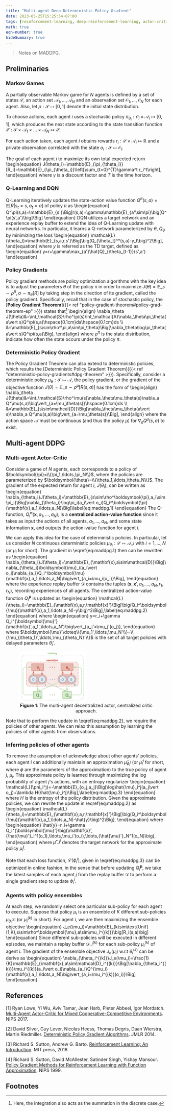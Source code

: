```yaml
---
title: "Multi-agent Deep Deterministic Policy Gradient"
date: 2023-05-25T15:25:54+07:00
tags: [reinforcement-learning, deep-reinforcement-learning, actor-critic, policy-gradient, multi-agent, my-rl]
math: true
eqn-number: true
hideSummary: true
---
```

> Notes on MADDPG.
<!--more-->

## Preliminaries

### Markov Games
A partially observable Markov game for $N$ agents is defined by a set of states $\mathcal{S}$, an action set $\mathcal{A}_1,\ldots,\mathcal{A}_N$ and an observation set $\mathcal{O}_1,\ldots,\mathcal{O}_N$ for each agent. Also, let $\rho:\mathcal{S}\mapsto[0,1]$ denote the initial state distribution.

To choose actions, each agent $i$ uses a stochastic policy $\pi_{\theta_i}:\mathcal{O}_i\times\mathcal{A}_i\mapsto[0,1]$, which produces the next state according to the state transition function $\mathcal{T}:\mathcal{S}\times\mathcal{A}_1\times\ldots\times\mathcal{A}_N\mapsto\mathcal{S}$.

For each action taken, each agent $i$ obtains rewards $r_i:\mathcal{S}\times\mathcal{A}_i\mapsto\mathbb{R}$ and a private observation correlated with the state $o_i:\mathcal{S}\mapsto\mathcal{O}_i$.

The goal of each agent $i$ to maximize its own total expected return
\begin{equation}
J(\theta_i)=\mathbb{E}\_{\pi_{\theta_i}}[R_i]=\mathbb{E}\_{\pi_{\theta_i}}\left[\sum_{t=0}^{T}\gamma^t r_i^t\right],
\end{equation}
where $\gamma$ is a discount factor and $T$ is the time horizon.

### Q-Learning and DQN
Q-Learning iteratively updates the state-action value function $Q^\pi(s,a)=\mathbb{E}\big[R\vert s_t=s,a_t=a\big]$ of policy $\pi$ as
\begin{equation}
Q^\pi(s,a)=\mathbb{E}\_{s'}\Big[r(s,a)+\gamma\mathbb{E}\_{a'\sim\pi}\big[Q^\pi(s',a')\big]\Big]
\end{equation}
DQN utilizes a target network and an experience replay buffer to extend the idea of Q-Learning update with neural networks. In particular, it learns a Q-network parameterized by $\theta$, $Q_\theta$ by minimizing the loss
\begin{equation}
\mathcal{L}(\theta_t)=\mathbb{E}\_{s,a,r,s'}\Big[\big(Q_{\theta_t}^\*(s,a)-y_t\big)^2\Big],
\end{equation}
where $y$ is referred as the TD target, defined as
\begin{equation}
y=r+\gamma\max_{a'}\hat{Q}\_{\theta_{t-1}}(s',a')
\end{equation}

### Policy Gradients
Policy gradient methods are policy optimization algorithms with the key idea is to adjust the parameters $\theta$ of the policy $\pi$ in order to maximize $J(\theta)=\mathbb{E}\_{s\sim\rho^\pi,a\sim\pi_\theta}[R]$ by taking step in the direction of its gradient, called the policy gradient. Specifically, recall that in the case of stochastic policy, the [**Policy Gradient Theorem**]({{< ref "policy-gradient-theorem#policy-grad-theorem-ep" >}}) states that[^1]
\begin{align}
\nabla_\theta J(\theta)&=\int_\mathcal{S}\rho^\pi(s)\int_\mathcal{A}\nabla_\theta\pi_\theta(a\vert s)Q^\pi(s,a)\hspace{0.1cm}da\hspace{0.1cm}ds \\\\ &=\mathbb{E}\_{s\sim\rho^\pi,a\sim\pi_\theta}\Big[\nabla_\theta\log\pi_\theta(a\vert s)Q^\pi(s,a)\Big],
\end{align}
where $\rho^\pi$ is the state distribution, indicate how often the state occurs under the policy $\pi$.

### Deterministic Policy Gradient
The Policy Gradient Theorem can also extend to deterministic policies, which results the [Deterministic Policy Gradient Theorem]({{< ref "deterministic-policy-gradients#dpg-theorem" >}}). Specifically, consider a deterministic policy $\mu_\theta:\mathcal{S}\mapsto\mathcal{A}$, the policy gradient, or the gradient of the objective function $J(\theta)=\mathbb{E}\_{s\sim\rho^\mu}[R(s,a)]$ has the form of
\begin{align}
\nabla_\theta J(\theta)&=\int_\mathcal{S}\rho^\mu(s)\nabla_\theta\mu_\theta(s)\nabla_a Q^\mu(s,a)\big\vert_{a=\mu_\theta(s)}\hspace{0.1cm}ds \\\\ &=\mathbb{E}\_{s\sim\mathcal{D}}\Big[\nabla_\theta\mu_\theta(a\vert s)\nabla_a Q^\mu(s,a)\big\vert_{a=\mu_\theta(s)}\Big],
\end{align}
where the action space $\mathcal{A}$ must be continuous (and thus the policy $\mu$) for $\nabla_a Q^\mu(s,a)$ to exist.

## Multi-agent DDPG

### Multi-agent Actor-Critic
Consider a game of $N$ agents, each corresponds to a policy of $\boldsymbol{\pi}=\\{\pi_1,\ldots,\pi_N\\}$, where the policies are parameterized by $\boldsymbol{\theta}=\\{\theta_1,\ldots,\theta_N\\}$. The gradient of the expected return for agent $i$, $J(\theta_i)$, can be written as
\begin{equation}
\nabla_{\theta_i}J(\theta_i)=\mathbb{E}\_{s\sim\rho^\boldsymbol{\pi},a_i\sim\pi_i}\Big[\nabla_{\theta_i}\log\pi_i(a_i\vert o_i)Q_i^\boldsymbol{\pi}(\mathbf{x},a_1,\ldots,a_N)\Big]\label{eq:maddpg.1}
\end{equation}
The Q-function, $Q_i^\boldsymbol{\pi}(\mathbf{x},a_1,\ldots,a_N)$, is a **centralized action-value function** since it takes as input the actions of all agents, $a_1,\ldots,a_N$, and some state information $\mathbf{x}$, and outputs the action-value function for agent $i$.

We can apply this idea for the case of deterministic policies. In particular, let us consider $N$ continuous deterministic policies $\mu_{\theta_i}:\mathcal{S}\mapsto\mathcal{A}\_i$ with $i=1,\ldots,N$ (or $\mu_i$ for short). The gradient in \eqref{eq:maddpg.1} then can be rewritten as
\begin{equation}
\nabla_{\theta_i}J(\theta_i)=\mathbb{E}\_{\mathbf{x},a\sim\mathcal{D}}\Big[\nabla_{\theta_i}\boldsymbol{\mu}\_i(a_i\vert o_i)\nabla_{a_i}Q_i^\boldsymbol{\mu}(\mathbf{x},a_1,\ldots,a_N)\big\vert_{a_i=\mu_i(o_i)}\Big],
\end{equation}
where the experience replay buffer $\mathcal{D}$ contains the tuples $(\mathbf{x},\mathbf{x}',a_1,\ldots,a_N,r_1,r_N)$, recording experiences of all agents. The centralized action-value function $Q_i^\boldsymbol{\mu}$ is updated as
\begin{equation}
\mathcal{L}(\theta_i)=\mathbb{E}\_{\mathbf{x},a,r,\mathbf{x}'}\Big[\big(Q_i^\boldsymbol{\mu}(\mathbf{x},a_1,\ldots,a_N)-y\big)^2\Big],\label{eq:maddpg.2}
\end{equation}
where
\begin{equation}
y=r_i+\gamma Q_i^{\boldsymbol{\mu}'}(\mathbf{x}',a_1',\ldots,a_N')\big\vert_{a_j'=\mu_j'(o_j)},
\end{equation}
where $\boldsymbol{\mu}'\doteq\\{\mu_1',\ldots,\mu_N'\\}=\\{\mu_{\theta_1}',\ldots,\mu_{\theta_N}'\\}$ is the set of all target policies with delayed parameters $\theta_i'$.
<figure>
	<img src="/images/maddpg/maddpg.png" alt="Multi-agent decentralized actor, centralized critic" width="50%" height="50%"/>
	<figcaption style='text-align: center;'><b>Figure 1</b>: The multi-agent decentralized actor, centralized critic approach.</figcaption>
</figure>

Note that to perform the update in \eqref{eq:maddpg.2}, we require the policies of other agents. We can relax this assumption by learning the policies of other agents from observations.

### Inferring policies of other agents
To remove the assumption of acknowledge about other agents' policies, each agent $i$ can additionally maintain an approximation $\hat{\mu}_{\phi_i^j}$ (or $\hat{\mu}_i^j$ for short, where $\phi$ are the parameters of the approximation) to the true policy of agent $j$, $\mu_j$. This approximate policy is learned through maximizing the log probability of agent $j$'s actions, with an entropy regularizer
\begin{equation}
\mathcal{L}(\phi_i^j)=-\mathbb{E}\_{o_j,a_j}\Big[\log\hat{\mu}\_i^j(a_j\vert o_j)+\lambda H(\hat{\mu}\_i^j)\Big],\label{eq:maddpg.3}
\end{equation}
where $H$ is the entropy of the policy distribution. Given the approximate policies, we can rewrite the update in \eqref{eq:maddpg.2} as
\begin{equation}
\mathcal{L}(\theta_i)=\mathbb{E}\_{\mathbf{x},a,r,\mathbf{x}'}\Big[\big(Q_i^\boldsymbol{\mu}(\mathbf{x},a_1,\ldots,a_N)-\hat{y}\big)^2\Big],
\end{equation}
where
\begin{equation}
\hat{y}=r_i+\gamma Q_i^{\boldsymbol{\mu}'}\big(\mathbf{x}',{\hat{\mu}'}\_i^1(o_1),\ldots,\mu_i'(o_i),\ldots,{\hat{\mu}'}\_N^1(o_N)\big),
\end{equation}
where ${\hat{\mu}'}\_i^j$ denotes the target network for the approximate policy $\hat{\mu}_i^j$.

Note that each loss function, $\mathcal{L}(\phi_i^j)$, given in \eqref{eq:maddpg.3} can be optimized in online fashion, in the sense that before updating $Q_i^\boldsymbol{\mu}$, we take the latest samples of each agent $j$ from the replay buffer $\mathcal{D}$ to perform a single gradient step to update $\phi_i^j$.

### Agents with policy ensembles
At each step, we randomly select one particular sub-policy for each agent to execute. Suppose that policy $\mu_i$ is an ensemble of $K$ different sub-policies $\mu_{\theta_i^{(k)}}$ (or $\mu_i^{(k)}$ in short). For agent $i$, we are then maximizing the ensemble objective
\begin{equation}
J_e(\mu_i)=\mathbb{E}\_{k\sim\text{Unif}(1,K),s\sim\rho^\boldsymbol{\mu},a\sim\mu_i^{(k)}}\big[R_i(s,a)\big]
\end{equation}
Since different sub-policies will be executed in different episodes, we maintain a replay buffer $\mathcal{D}\_i^{(k)}$ for each sub-policy $\mu_i^{(k)}$ of agent $i$. The gradient of the ensemble objective $J_e(\mu_i)$ w.r.t $\theta_i^{(k)}$ can be derive as
\begin{equation}
\nabla_{\theta_i^{(k)}}J_e(\mu_i)=\frac{1}{K}\mathbb{E}\_{\mathbf{x},a\sim\mathcal{D}\_i^{(k)}}\Big[\nabla_{\theta_i^{(k)}}\mu_i^{(k)}(a_i\vert o_i)\nabla_{a_i}Q^{\mu_i}(\mathbf{x},a_1,\ldots,a_N)\big\vert_{a_i=\mu_i^{(k)}(o_i)}\Big]
\end{equation}

## References
[1] Ryan Lowe, Yi Wu, Aviv Tamar, Jean Harb, Pieter Abbeel, Igor Mordatch. [Multi-Agent Actor-Critic for Mixed Cooperative-Competitive Environments](https://arxiv.org/abs/1706.02275). NIPS 2017.

[2] David Silver, Guy Lever, Nicolas Heess, Thomas Degris, Daan Wierstra, Martin Riedmiller. [Deterministic Policy Gradient Algorithms](http://proceedings.mlr.press/v32/silver14.pdf). JMLR 2014.

[3] Richard S. Sutton, Andrew G. Barto. [Reinforcement Learning: An Introduction](https://mitpress.mit.edu/books/reinforcement-learning-second-edition). MIT press, 2018.

[4] Richard S. Sutton, David McAllester, Satinder Singh, Yishay Mansour. [Policy Gradient Methods for Reinforcement Learning with Function Approximation](https://papers.nips.cc/paper/1999/hash/464d828b85b0bed98e80ade0a5c43b0f-Abstract.html). NIPS 1999.


## Footnotes
[^1]: Here, the integration also acts as the summation in the discrete case.

